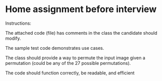 # Home assignment before interview


Instructions:

The attached code (file) has comments in the class the candidate should modify.

 

The sample test code demonstrates use cases.

 

The class should provide a way to permute the input image given a permutation (could be any of the 27 possible permutations).

The code should function correctly, be readable, and efficient
